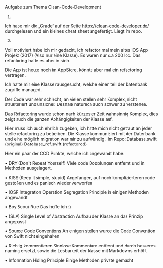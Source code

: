 Aufgabe zum Thema Clean-Code-Development

1) 
Ich habe mir die „Grade“ auf der Seite https://clean-code-developer.de/ durchgelesen und ein kleines cheat sheet angefertigt.
Liegt im repo.

2)
Voll motiviert habe ich mir gedacht, ich refactor mal mein altes iOS App Projekt (2017) (Also nur eine Klasse).
Es waren nur c.a 200 loc. Das refactoring hatte es aber in sich.

Die App ist heute noch im AppStore, könnte aber mal ein refactoring vertragen.

Ich hatte mir eine Klasse rausgesucht, welche einen teil der Datenbank zugriffe managed.

Der Code war sehr schlecht, an vielen stellen sehr Komplex, nicht strukturiert und unsicher.
Deshalb natürlich auch schwer zu verstehen.

Das Refactoring wurde schon nach kürzester Zeit wahnsinnig Komplex, dies zeigt auch die ganzen Abhängigkeiten der Klasse auf.

Hier muss ich auch ehrlich zugeben, ich hatte mich nicht getraut an jeder stelle refactoring zu betreiben. Die Klasse kommuniziert mit der Datenbank und eine möglich migration war mir zu aufwändig. 
Im Repo: Database.swift (original)
Database_ref.swift (refactored)

Hier ein paar der CCD Punkte, welche ich angewandt habe:

• DRY (Don´t Repeat Yourself)
Viele code Dopplungen entfernt und in Methoden ausgelagert.

• KISS (Keep it simple, stupid)
Angefangen, auf noch komplizierteren code gestoßen und es panisch wieder verworfen

• IOSP Integration Operation Segregation Principle
in einigen Methoden angewandt

• Boy Scout Rule
Das hoffe ich :)

• (SLA) Single Level of Abstraction
Aufbau der Klasse an das Prinzip angepasst

• Source Code Conventions
An einigen stellen wurde die Code Convention von Swift nicht eingehalten

• Richtig kommentieren
Sinnlose Kommentare entfernt und durch besseres naming ersetzt, sowie die Lesbarkeit der klasse mit Markdowns erhöht

• Information Hiding Principle
Einige Methoden private gemacht
